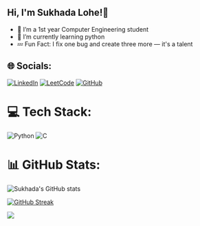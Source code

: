 ## Hi, I'm Sukhada Lohe!👋
- 🌱 I’m a 1st year  Computer Engineering student
- 🔭 I’m currently learning python
- 💤 Fun Fact: I fix one bug and create three more — it's a talent

## 🌐 Socials:
[![LinkedIn](https://img.shields.io/badge/LinkedIn-%230077B5.svg?logo=linkedin&logoColor=white)](https://www.linkedin.com/in/sukhada-lohe/) 
[![LeetCode](https://img.shields.io/badge/LeetCode-000000?style=for-the-badge&logo=LeetCode&logoColor=#d16c06)](https://leetcode.com/u/SukhadaLohe/)
[![GitHub](https://img.shields.io/badge/github%20pages-121013?style=for-the-badge&logo=github&logoColor=white)](https://github.com/SukhadaLohe)

# 💻 Tech Stack:
![Python](https://img.shields.io/badge/python-3670A0?style=for-the-badge&logo=python&logoColor=ffdd54)
![C](https://img.shields.io/badge/c-%2300599C.svg?style=for-the-badge&logo=c&logoColor=white)

# 📊 GitHub Stats:
![Sukhada's GitHub stats](https://github-readme-stats.vercel.app/api?username=SukhadaLohe&show_icons=true&theme=radical)

[![GitHub Streak](https://streak-stats.demolab.com?user=SukhadaLohe&theme=bear)](https://git.io/streak-stats)

![](https://github-readme-stats.vercel.app/api/top-langs/?username=SukhadaLohe&theme=dark&hide_border=false&include_all_commits=false&count_private=false&layout=compact)



<!--
**SukhadaLohe/SukhadaLohe** is a ✨ _special_ ✨ repository because its `README.md` (this file) appears on your GitHub profile.

Here are some ideas to get you started:

- 🔭 I’m currently working on ...
- 🌱 I’m currently learning ...
- 👯 I’m looking to collaborate on ...
- 🤔 I’m looking for help with ...
- 💬 Ask me about ...
- 📫 How to reach me: ...
- 😄 Pronouns: ...
- ⚡ Fun fact: ...
-->
